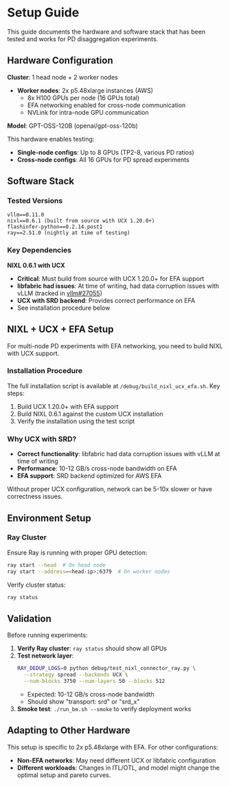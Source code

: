 # Setup Guide

This guide documents the hardware and software stack that has been tested and works for PD disaggregation experiments.

## Hardware Configuration

**Cluster**: 1 head node + 2 worker nodes
- **Worker nodes**: 2x p5.48xlarge instances (AWS)
  - 8x H100 GPUs per node (16 GPUs total)
  - EFA networking enabled for cross-node communication
  - NVLink for intra-node GPU communication

**Model**: GPT-OSS-120B (openai/gpt-oss-120b)

This hardware enables testing:
- **Single-node configs**: Up to 8 GPUs (TP2-8, various PD ratios)
- **Cross-node configs**: All 16 GPUs for PD spread experiments

## Software Stack

### Tested Versions

```
vllm==0.11.0
nixl==0.6.1 (built from source with UCX 1.20.0+)
flashinfer-python==0.2.14.post1
ray==2.51.0 (nightly at time of testing)
```

### Key Dependencies

**NIXL 0.6.1 with UCX**
- **Critical**: Must build from source with UCX 1.20.0+ for EFA support
- **libfabric had issues**: At time of writing, had data corruption issues with vLLM (tracked in [vllm#27055](https://github.com/vllm-project/vllm/issues/27055))
- **UCX with SRD backend**: Provides correct performance on EFA
- See installation procedure below

## NIXL + UCX + EFA Setup

For multi-node PD experiments with EFA networking, you need to build NIXL with UCX support.

### Installation Procedure

The full installation script is available at `/debug/build_nixl_ucx_efa.sh`. Key steps:

1. Build UCX 1.20.0+ with EFA support
2. Build NIXL 0.6.1 against the custom UCX installation
3. Verify the installation using the test script


### Why UCX with SRD?

- **Correct functionality**: libfabric had data corruption issues with vLLM at time of writing
- **Performance**: 10-12 GB/s cross-node bandwidth on EFA
- **EFA support**: SRD backend optimized for AWS EFA

Without proper UCX configuration, network can be 5-10x slower or have correctness issues.

## Environment Setup

### Ray Cluster

Ensure Ray is running with proper GPU detection:

```bash
ray start --head  # On head node
ray start --address=<head-ip>:6379  # On worker nodes
```

Verify cluster status:
```bash
ray status
```

## Validation

Before running experiments:

1. **Verify Ray cluster**: `ray status` should show all GPUs
2. **Test network layer**:
   ```bash
   RAY_DEDUP_LOGS=0 python debug/test_nixl_connector_ray.py \
     --strategy spread --backends UCX \
     --num-blocks 3750 --num-layers 50 --blocks 512
   ```
   - Expected: 10-12 GB/s cross-node bandwidth
   - Should show "transport: srd" or "srd_x"
3. **Smoke test**: `./run_bm.sh --smoke` to verify deployment works

## Adapting to Other Hardware

This setup is specific to 2x p5.48xlarge with EFA. For other configurations:

- **Non-EFA networks**: May need different UCX or libfabric configuration
- **Different workloads**: Changes in ITL/OTL, and model might change the optimal setup and pareto curves.
